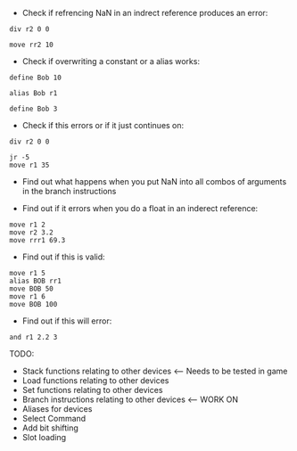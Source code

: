  - Check if refrencing NaN in an indrect reference produces an error:
```
div r2 0 0

move rr2 10
```

 - Check if overwriting a constant or a alias works:
```
define Bob 10

alias Bob r1

define Bob 3
```

 - Check if this errors or if it just continues on:
```
div r2 0 0

jr -5
move r1 35
```

 - Find out what happens when you put NaN into all combos of arguments in the branch instructions
 
 - Find out if it errors when you do a float in an inderect reference:
```
move r1 2
move r2 3.2
move rrr1 69.3
```
 - Find out if this is valid:
```
move r1 5
alias BOB rr1
move BOB 50
move r1 6
move BOB 100
```

 - Find out if this will error:
```
and r1 2.2 3
```

TODO:
 - Stack functions relating to other devices <-- Needs to be tested in game
 - Load functions relating to other devices
 - Set functions relating to other devices
 - Branch instructions relating to other devices <-- WORK ON
 - Aliases for devices
 - Select Command
 - Add bit shifting
 - Slot loading
 